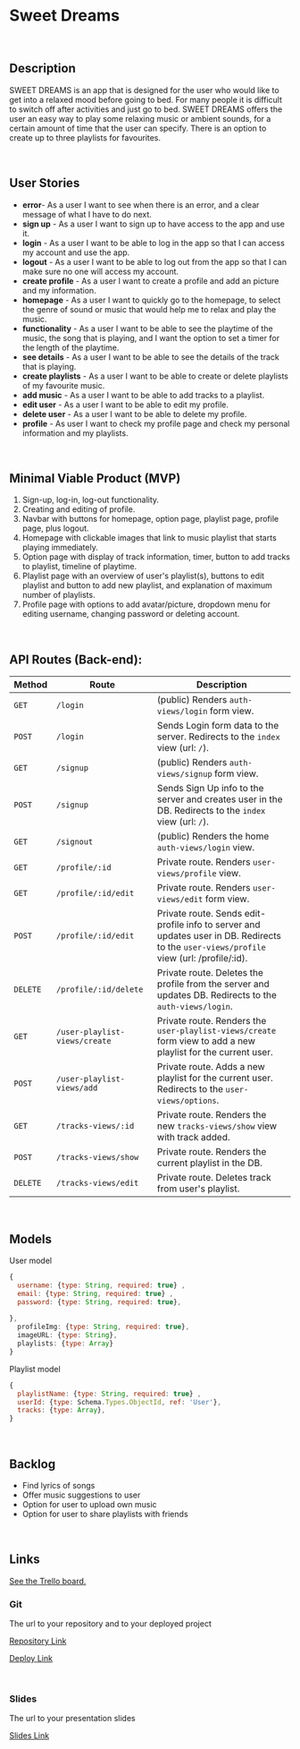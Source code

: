 # Sweet Dreams 


<br>


## Description

SWEET DREAMS is an app that is designed for the user who would like to get into a relaxed mood before going to bed. For many people it is difficult to switch off after activities and just go to bed. SWEET DREAMS offers the user an easy way to play some relaxing music or ambient sounds, for a certain amount of time that the user can specify.
There is an option to create up to three playlists for favourites.


<br>

## User Stories

- **error**- As a user I want to see when there is an error, and a clear message of what I have to do next.
- **sign up** - As a user I want to sign up to have access to the app and use it.
- **login** - As a user I want to be able to log in the app so that I can access my account and use the app.
- **logout** - As a user I want to be able to log out from the app so that I can make sure no one will access my account.
- **create profile** - As a user I want to create a profile and add an picture and my information.
- **homepage** - As a user I want to quickly go to the homepage, to select the genre of sound or music that would help me to relax and play the music.
- **functionality** - As a user I want to be able to see the playtime of the music, the song that is playing, and I want the option to set a timer for the length of the playtime.
- **see details** - As a user I want to be able to see the details of the track that is playing.
- **create playlists** - As a user I want to be able to create or delete playlists of my favourite music.
- **add music** - As a user I want to be able to add tracks to a playlist.
- **edit user** - As a user I want to be able to edit my profile.
- **delete user** - As a user I want to be able to delete my profile.
- **profile** - As user I want to check my profile page and check my personal information and my playlists.

<br>

## Minimal Viable Product (MVP)
1. Sign-up, log-in, log-out functionality.
2. Creating and editing of profile.
3. Navbar with buttons for homepage, option page, playlist page, profile page, plus logout.
4. Homepage with clickable images that link to music playlist that starts playing immediately.
5. Option page with display of track information, timer, button to add tracks to playlist, timeline of playtime.
6. Playlist page with an overview of user's playlist(s), buttons to edit playlist and button to add new playlist, and explanation of maximum number of playlists.
7. Profile page with options to add avatar/picture, dropdown menu for editing username, changing password or deleting account.

<br>


## API Routes (Back-end):



| **Method** | **Route**| **Description**|
|---|---|---|                             
| `GET`      | `/login`  | (public) Renders `auth-views/login` form view.              
| `POST`     | `/login`  | Sends Login form data to the server. Redirects to the `index` view (url: `/`).        
| `GET`      | `/signup` | (public) Renders `auth-views/signup` form view.             
| `POST`     | `/signup` | Sends Sign Up info to the server and creates user in the DB. Redirects to the `index` view (url: `/`).
| `GET`      | `/signout` | (public) Renders the home `auth-views/login` view.     
| `GET`      | `/profile/:id`| Private route. Renders `user-views/profile` view.
| `GET`      | `/profile/:id/edit`| Private route. Renders `user-views/edit` form view. 
| `POST`      | `/profile/:id/edit`| Private route. Sends edit-profile info to server and updates user in DB. Redirects to the `user-views/profile` view (url: /profile/:id).
| `DELETE`   | `/profile/:id/delete`| Private route. Deletes the profile from the server and updates DB. Redirects to the `auth-views/login`.
| `GET`     | `/user-playlist-views/create` | Private route. Renders the `user-playlist-views/create` form view to add a new playlist for the current user. 
| `POST`     | `/user-playlist-views/add`  | Private route. Adds a new playlist for the current user. Redirects to the `user-views/options`.  
| `GET`   | `/tracks-views/:id` | Private route. Renders the new `tracks-views/show` view with track added.
| `POST`   | `/tracks-views/show` | Private route. Renders the current playlist in the DB.
| `DELETE`   | `/tracks-views/edit` | Private route. Deletes track from user's playlist.

<br>

## Models

User model

```javascript
{
  username: {type: String, required: true} ,
  email: {type: String, required: true} ,
  password: {type: String, required: true},
  
},
  profileImg: {type: String, required: true},
  imageURL: {type: String},
  playlists: {type: Array}
}
```

Playlist model

```javascript
{
  playlistName: {type: String, required: true} ,
  userId: {type: Schema.Types.ObjectId, ref: 'User'},
  tracks: {type: Array},
}
```


<br>


## Backlog
- Find lyrics of songs
- Offer music suggestions to user
- Option for user to upload own music
- Option for user to share playlists with friends

<br>



## Links

[See the Trello board.](https://trello.com/b/aj86QQxb/sweet-dreams)

### Git

The url to your repository and to your deployed project

[Repository Link](https://github.com/Jethet/project-sweet-dreams)

[Deploy Link]()



<br>



### Slides

The url to your presentation slides

[Slides Link]()
